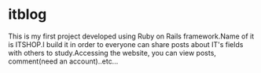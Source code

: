 # itblog
This is my first project developed using Ruby on Rails framework.Name of it is ITSHOP.I build it in order to everyone can share posts about IT's fields with others to study.Accessing the website, you can view posts, comment(need an account)..etc...

